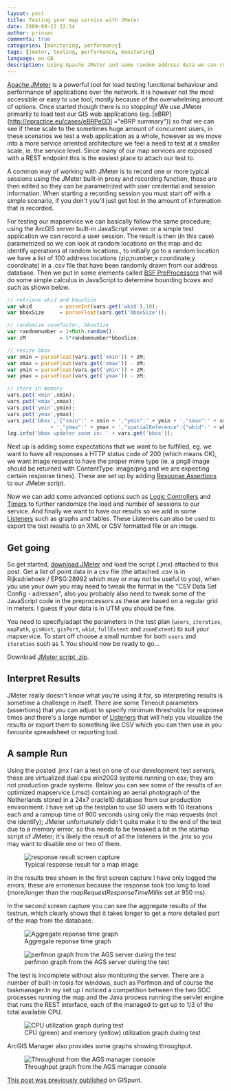 ```yaml
---
layout: post
title: Testing your map service with JMeter
date: 2009-09-22 22:54
author: prinsmc
comments: true
categories: [monitoring, performance]
tags: [jmeter, tooling, performance, monitoring]
language: en-GB
description: Using Apache JMeter and some random address data we can run performance tests against a mapservice.
---
```

[Apache JMeter](http://jakarta.apache.org/jmeter/ "JMeter website") is a powerful tool for load 
testing functional behaviour and performance of applications over the network. It is however not 
the most accessible or easy to use tool, mostly because of the overwhelming amount of options. Once 
started though there is no stopping! We use JMeter primarily to load test our GIS web applications 
(eg. [eBRP](http://epractice.eu/cases/eBRPeGDI ="eBRP summary")) so that we can see if these scale 
to the sometimes huge amount of concurrent users, in these scenarios we test a web application as 
a whole, however as we move into a more service oriented architecture we feel a need to test at 
a smaller scale, ie. the service level. Since many of our map services are exposed with a REST 
endpoint this is the easiest place to attach our test to.

A common way of working with JMeter is to record one or more typical sessions using the JMeter 
built-in proxy and recording function, these are then edited so they can be parametrized with 
user credential and session information. When starting a recording session you must start off 
with a simple scenario, if you don't you'll just get lost in the amount of information that is recorded.

For testing our mapservice we can basically follow the same procedure; using the ArcGIS server 
built-in JavaScript viewer or a simple test application we can record a user session. The result 
is then (in this case) parametrized so we can look at random locations on the map and do identify 
operations at random locations., to initially go to a random location we have a list of 100 address 
locations (zip;number;x coordinate;y coordinate) in a .csv file that have been randomly drawn from 
our address database. Then we put in some elements called 
[BSF PreProcessors](http://jakarta.apache.org/jmeter/usermanual/component_reference.html#BSF_PreProcessor "BSF PreProcessor docs") 
that will do some simple calculus in JavaScript to determine bounding boxes and such as shown below.

```javascript
// retrieve wkid and bboxSize
var wkid         = parseInt(vars.get('wkid'),10);
var bboxSize     = parseFloat(vars.get('bboxSize'));

// randomize zoomfactor, bboxSize
var randomnumber = 1+Math.random();
var zM           = 5*randomnumber*bboxSize;

// resize bbox
var xmin = parseFloat(vars.get('xmin')) + zM;
var xmax = parseFloat(vars.get('xmax')) - zM;
var ymin = parseFloat(vars.get('ymin')) + zM;
var ymax = parseFloat(vars.get('ymax')) - zM;

// store in memory
vars.put('xmin',xmin);
vars.put('xmax',xmax);
vars.put('ymin',ymin);
vars.put('ymax',ymax);
vars.put('bbox','{"xmin":' + xmin + ',"ymin":' + ymin + ',"xmax":' + xmax 
              + ',"ymax":' + ymax + ',"spatialReference":{"wkid":' + wkid + '}}');
log.info('bbox updater zoom in: ' + vars.get('bbox'));
```

Next up is adding some expectations that we want to be fulfilled, eg. we want to have all responses 
a HTTP status code of 200 (which means OK), we want image request to have the proper mime type 
(ie. a png8 image should be returned with ContentType: image/png and we are expecting certain 
response times). These are set up by adding 
[Response Assertions](http://jakarta.apache.org/jmeter/usermanual/component_reference.html#Response_Assertion "Response Assertion docs") 
to our JMeter script.

Now we can add some advanced options such as 
[Logic Controllers](http://jakarta.apache.org/jmeter/usermanual/component_reference.html#logic_controllers "Logic Controllers docs") 
and [Timers](http://jakarta.apache.org/jmeter/usermanual/component_reference.html#timers "Timers docs") 
to further randomize the load and number of sessions to our service. And finally we want to have our 
results so we add in some 
[Listeners](http://jakarta.apache.org/jmeter/usermanual/component_reference.html#listeners "Listeners docs") 
such as graphs and tables. These Listeners can also be used to export the test results to an XML 
or CSV formatted file or an image.

## Get going
So get started, [download JMeter](http://jakarta.apache.org/site/downloads/downloads_jmeter.cgi "JMeter download location")
and load the script (.jmx) attached to this post. Get a list of point data in a csv file 
(the attached .csv is in Rijksdriehoek / EPSG:28992 which may or may not be useful to you), 
when you use your own you may need to tweak the format in the "CSV Data Set Config - adressen", 
also you probably also need to tweak some of the JavaScript code in the preprocessors as these are 
based on a regular grid in meters. I guess if your data is in UTM you should be fine.

You need to specify/adapt the parameters in the test plan (`users`, `iteraties`, `mapPath`, `gisHost`, 
`gisPort`, `wkid`, `fullExtent` and `zoomExtent`) to suit your mapservice. To start off choose a small 
number for both `users` and `iteraties` such as 1. You should now be ready to go...

Download [JMeter script .zip](/img/2009-09-22-jmeter_script.zip").


## Interpret Results
JMeter really doesn't know what you're using it for, so interpreting results is sometime a challenge 
in itself. There are some Timeout parameters (assertions) that you can adjust to specify minimum 
thresholds for response times and there's a large number of 
[Listeners](http://jakarta.apache.org/jmeter/usermanual/component_reference.html#listeners "Listeners docs" )
that will help you visualize the results or export them to something like CSV which you can then 
use in you favourite spreadsheet or reporting tool.

## A sample Run
Using the posted .jmx I ran a test on one of our development test servers, these are virtualized 
dual cpu win2003 systems running on esx; they are not production grade systems. Below you can see 
some of the results of an optimized mapservice (.msd) containing an aerial photograph of the 
Netherlands stored in a 24x7 oracle10 database from our production environment. I have set up the 
testplan to use 50 users with 10 iterations each and a rampup time of 900 seconds using only the map 
requests (not the identify); JMeter unfortunately didn't quite make it to the end of the test due to 
a memory errror, so this needs to be tweaked a bit in the startup script of JMeter; it's likely the 
result of all the listeners in the .jmx so you may want to disable one or two of them.

<figure>
  <img src="/img/2009-09-22-responseresult.jpg" alt="response result screen capture">
  <figcaption>Typical response result for a map image</figcaption>
</figure>

In the results tree shown in the first screen capture I have only logged the errors; these are 
erroneous because the response took too long to load (more/longer than the 
<em>mapRequestResponseTimeMillis</em> set at 950 ms).

In the second screen capture you can see the aggregate results of the testrun, which clearly 
shows that it takes longer to get a more detailed part of the map from the database.

<figure>
  <img src="/img/2009-09-22-aggregare_response_time.jpg" alt="Aggregate reponse time graph">
  <figcaption>Aggregate reponse time graph</figcaption>
</figure>

<figure>
  <img src="/img/2009-09-22-perfmon.jpg" alt="perfmon graph from the AGS server during the test">
  <figcaption>perfmon graph from the AGS server during the test</figcaption>
</figure>

The test is incomplete without also monitoring the server. There are a number of built-in tools for 
windows, such as Perfmon and of course the taskmanager.In my set up I noticed a competition between 
the two SOC processes running the map and the Java process running the servlet engine that runs the 
REST interface, each of the managed to get up to 1/3 of the total available CPU.

<figure>
  <img src="/img/2009-09-22-cpu.jpg" alt="CPU utilization graph during test">
  <figcaption>CPU (green) and memory (yellow) utilization graph during test</figcaption>
</figure>

ArcGIS Manager also provides some graphs showing throughput.

<figure>
  <img src="/img/2009-09-22-throughput_by_service.png" alt="Throughput from the AGS manager console">
  <figcaption>Throughput graph from the AGS manager console</figcaption>
</figure>


[This post was previously published](http://gispunt.wordpress.com/2009/09/22/testing-your-map-service-with-jmeter/) 
on GISpunt.
